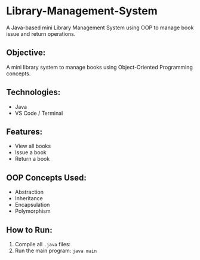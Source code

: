 # Library-Management-System
A Java-based mini Library Management System using OOP to manage book issue and return operations.

## Objective:
A mini library system to manage books using Object-Oriented Programming concepts.

## Technologies:
- Java
- VS Code / Terminal

## Features:
- View all books
- Issue a book
- Return a book

## OOP Concepts Used:
- Abstraction
- Inheritance
- Encapsulation
- Polymorphism

## How to Run:
1. Compile all `.java` files:
2. Run the main program: `java main`
